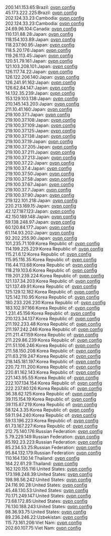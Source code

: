 200.141.153.65:Brazil: [ovpn config](vpn/200_141_153_65.ovpn)  
45.173.222.225:Brazil: [ovpn config](vpn/45_173_222_225.ovpn)  
202.124.33.23:Cambodia: [ovpn config](vpn/202_124_33_23.ovpn)  
202.124.33.23:Cambodia: [ovpn config](vpn/202_124_33_23.ovpn)  
24.69.96.104:Canada: [ovpn config](vpn/24_69_96_104.ovpn)  
110.131.88.28:Japan: [ovpn config](vpn/110_131_88_28.ovpn)  
118.154.103.89:Japan: [ovpn config](vpn/118_154_103_89.ovpn)  
118.237.90.95:Japan: [ovpn config](vpn/118_237_90_95.ovpn)  
118.5.20.176:Japan: [ovpn config](vpn/118_5_20_176.ovpn)  
119.26.113.45:Japan: [ovpn config](vpn/119_26_113_45.ovpn)  
120.51.79.161:Japan: [ovpn config](vpn/120_51_79_161.ovpn)  
121.103.208.101:Japan: [ovpn config](vpn/121_103_208_101.ovpn)  
126.117.74.22:Japan: [ovpn config](vpn/126_117_74_22.ovpn)  
126.122.206.140:Japan: [ovpn config](vpn/126_122_206_140.ovpn)  
126.241.91.162:Japan: [ovpn config](vpn/126_241_91_162.ovpn)  
126.62.84.147:Japan: [ovpn config](vpn/126_62_84_147.ovpn)  
14.132.35.239:Japan: [ovpn config](vpn/14_132_35_239.ovpn)  
153.129.103.138:Japan: [ovpn config](vpn/153_129_103_138.ovpn)  
210.145.143.203:Japan: [ovpn config](vpn/210_145_143_203.ovpn)  
211.10.41.160:Japan: [ovpn config](vpn/211_10_41_160.ovpn)  
219.100.37.1:Japan: [ovpn config](vpn/219_100_37_1.ovpn)  
219.100.37.108:Japan: [ovpn config](vpn/219_100_37_108.ovpn)  
219.100.37.109:Japan: [ovpn config](vpn/219_100_37_109.ovpn)  
219.100.37.125:Japan: [ovpn config](vpn/219_100_37_125.ovpn)  
219.100.37.138:Japan: [ovpn config](vpn/219_100_37_138.ovpn)  
219.100.37.19:Japan: [ovpn config](vpn/219_100_37_19.ovpn)  
219.100.37.205:Japan: [ovpn config](vpn/219_100_37_205.ovpn)  
219.100.37.211:Japan: [ovpn config](vpn/219_100_37_211.ovpn)  
219.100.37.213:Japan: [ovpn config](vpn/219_100_37_213.ovpn)  
219.100.37.22:Japan: [ovpn config](vpn/219_100_37_22.ovpn)  
219.100.37.4:Japan: [ovpn config](vpn/219_100_37_4.ovpn)  
219.100.37.50:Japan: [ovpn config](vpn/219_100_37_50.ovpn)  
219.100.37.58:Japan: [ovpn config](vpn/219_100_37_58.ovpn)  
219.100.37.67:Japan: [ovpn config](vpn/219_100_37_67.ovpn)  
219.100.37.7:Japan: [ovpn config](vpn/219_100_37_7.ovpn)  
219.100.37.90:Japan: [ovpn config](vpn/219_100_37_90.ovpn)  
219.122.101.218:Japan: [ovpn config](vpn/219_122_101_218.ovpn)  
220.213.169.15:Japan: [ovpn config](vpn/220_213_169_15.ovpn)  
42.127.187.123:Japan: [ovpn config](vpn/42_127_187_123.ovpn)  
42.150.189.148:Japan: [ovpn config](vpn/42_150_189_148.ovpn)  
59.138.248.97:Japan: [ovpn config](vpn/59_138_248_97.ovpn)  
60.120.84.177:Japan: [ovpn config](vpn/60_120_84_177.ovpn)  
61.114.93.202:Japan: [ovpn config](vpn/61_114_93_202.ovpn)  
92.202.255.90:Japan: [ovpn config](vpn/92_202_255_90.ovpn)  
101.235.71.109:Korea Republic of: [ovpn config](vpn/101_235_71_109.ovpn)  
114.199.225.229:Korea Republic of: [ovpn config](vpn/114_199_225_229.ovpn)  
115.21.6.12:Korea Republic of: [ovpn config](vpn/115_21_6_12.ovpn)  
115.95.116.35:Korea Republic of: [ovpn config](vpn/115_95_116_35.ovpn)  
116.44.113.68:Korea Republic of: [ovpn config](vpn/116_44_113_68.ovpn)  
118.219.103.6:Korea Republic of: [ovpn config](vpn/118_219_103_6.ovpn)  
119.201.239.224:Korea Republic of: [ovpn config](vpn/119_201_239_224.ovpn)  
121.137.34.203:Korea Republic of: [ovpn config](vpn/121_137_34_203.ovpn)  
121.137.49.91:Korea Republic of: [ovpn config](vpn/121_137_49_91.ovpn)  
125.129.12.182:Korea Republic of: [ovpn config](vpn/125_129_12_182.ovpn)  
125.142.110.95:Korea Republic of: [ovpn config](vpn/125_142_110_95.ovpn)  
180.233.226.230:Korea Republic of: [ovpn config](vpn/180_233_226_230.ovpn)  
183.102.97.166:Korea Republic of: [ovpn config](vpn/183_102_97_166.ovpn)  
1.231.45.156:Korea Republic of: [ovpn config](vpn/1_231_45_156.ovpn)  
210.123.34.137:Korea Republic of: [ovpn config](vpn/210_123_34_137.ovpn)  
211.192.233.48:Korea Republic of: [ovpn config](vpn/211_192_233_48.ovpn)  
211.197.242.246:Korea Republic of: [ovpn config](vpn/211_197_242_246.ovpn)  
211.211.47.159:Korea Republic of: [ovpn config](vpn/211_211_47_159.ovpn)  
211.229.86.239:Korea Republic of: [ovpn config](vpn/211_229_86_239.ovpn)  
211.51.106.246:Korea Republic of: [ovpn config](vpn/211_51_106_246.ovpn)  
211.58.150.208:Korea Republic of: [ovpn config](vpn/211_58_150_208.ovpn)  
211.63.219.247:Korea Republic of: [ovpn config](vpn/211_63_219_247.ovpn)  
218.145.181.197:Korea Republic of: [ovpn config](vpn/218_145_181_197.ovpn)  
220.72.111.200:Korea Republic of: [ovpn config](vpn/220_72_111_200.ovpn)  
220.81.162.143:Korea Republic of: [ovpn config](vpn/220_81_162_143.ovpn)  
221.143.95.55:Korea Republic of: [ovpn config](vpn/221_143_95_55.ovpn)  
222.107.134.154:Korea Republic of: [ovpn config](vpn/222_107_134_154.ovpn)  
222.237.80.126:Korea Republic of: [ovpn config](vpn/222_237_80_126.ovpn)  
36.38.62.125:Korea Republic of: [ovpn config](vpn/36_38_62_125.ovpn)  
39.115.154.19:Korea Republic of: [ovpn config](vpn/39_115_154_19.ovpn)  
39.115.87.219:Korea Republic of: [ovpn config](vpn/39_115_87_219.ovpn)  
58.124.3.35:Korea Republic of: [ovpn config](vpn/58_124_3_35.ovpn)  
59.11.94.240:Korea Republic of: [ovpn config](vpn/59_11_94_240.ovpn)  
59.13.196.223:Korea Republic of: [ovpn config](vpn/59_13_196_223.ovpn)  
61.73.167.227:Korea Republic of: [ovpn config](vpn/61_73_167_227.ovpn)  
212.75.140.176:Russian Federation: [ovpn config](vpn/212_75_140_176.ovpn)  
5.79.229.149:Russian Federation: [ovpn config](vpn/5_79_229_149.ovpn)  
85.192.23.223:Russian Federation: [ovpn config](vpn/85_192_23_223.ovpn)  
85.234.53.25:Russian Federation: [ovpn config](vpn/85_234_53_25.ovpn)  
95.84.132.179:Russian Federation: [ovpn config](vpn/95_84_132_179.ovpn)  
110.164.130.14:Thailand: [ovpn config](vpn/110_164_130_14.ovpn)  
184.22.61.29:Thailand: [ovpn config](vpn/184_22_61_29.ovpn)  
162.120.155.116:United States: [ovpn config](vpn/162_120_155_116.ovpn)  
173.198.248.39:United States: [ovpn config](vpn/173_198_248_39.ovpn)  
198.98.56.242:United States: [ovpn config](vpn/198_98_56_242.ovpn)  
24.116.90.28:United States: [ovpn config](vpn/24_116_90_28.ovpn)  
45.48.130.53:United States: [ovpn config](vpn/45_48_130_53.ovpn)  
70.171.249.147:United States: [ovpn config](vpn/70_171_249_147.ovpn)  
73.68.172.85:United States: [ovpn config](vpn/73_68_172_85.ovpn)  
76.130.188.243:United States: [ovpn config](vpn/76_130_188_243.ovpn)  
98.36.93.75:United States: [ovpn config](vpn/98_36_93_75.ovpn)  
89.236.246.22:Uzbekistan: [ovpn config](vpn/89_236_246_22.ovpn)  
115.73.161.206:Viet Nam: [ovpn config](vpn/115_73_161_206.ovpn)  
202.60.107.75:Viet Nam: [ovpn config](vpn/202_60_107_75.ovpn)  
